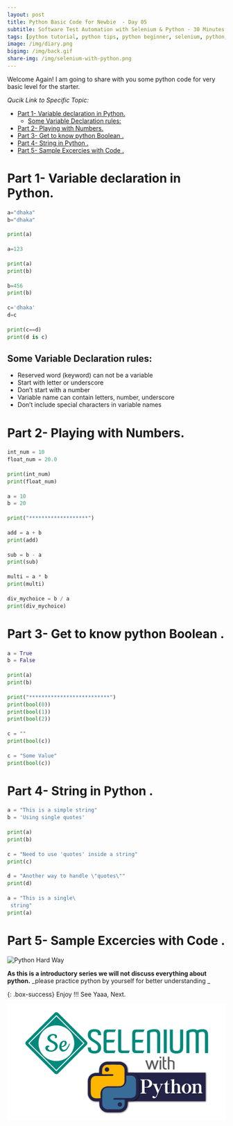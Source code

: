 ```yaml
---
layout: post
title: Python Basic Code for Newbie  - Day 05
subtitle: Software Test Automation with Selenium & Python - 30 Minutes A Day Challenge
tags: [python tutorial, python tips, python beginner, selenium, python, python]
image: /img/diary.png
bigimg: /img/back.gif
share-img: /img/selenium-with-python.png
---
```


Welcome Again! I am going to share with you some python code for very basic level for the starter.

_Qucik Link to Specific Topic:_

- [Part 1- Variable declaration in Python.](#part-1--variable-declaration-in-python)
  - [Some Variable Declaration rules:](#some-variable-declaration-rules)
- [Part 2- Playing with Numbers.](#part-2--playing-with-numbers)
- [Part 3- Get to know python Boolean .](#part-3--get-to-know-python-boolean-)
- [Part 4- String in Python .](#part-4--string-in-python-)
- [Part 5- Sample Excercies with Code .](#part-5--sample-excercies-with-code-)

# Part 1- Variable declaration in Python.

```py
a="dhaka"
b="dhaka"

print(a)

a=123

print(a)
print(b)

b=456
print(b)

c='dhaka'
d=c

print(c==d)
print(d is c)
```

## Some Variable Declaration rules:

- Reserved word (keyword) can not be a variable
- Start with letter or underscore
- Don’t start with a number
- Variable name can contain letters, number, underscore
- Don’t include special characters in variable names

# Part 2- Playing with Numbers.

```py
int_num = 10
float_num = 20.0

print(int_num)
print(float_num)

a = 10
b = 20

print("*******************")

add = a + b
print(add)

sub = b - a
print(sub)

multi = a * b
print(multi)

div_mychoice = b / a
print(div_mychoice)
```

# Part 3- Get to know python Boolean .

```py
a = True
b = False

print(a)
print(b)

print("**************************")
print(bool(0))
print(bool(1))
print(bool(2))

c = ""
print(bool(c))

c = "Some Value"
print(bool(c))
```

# Part 4- String in Python .

```py
a = "This is a simple string"
b = 'Using single quotes'

print(a)
print(b)

c = "Need to use 'quotes' inside a string"
print(c)

d = "Another way to handle \"quotes\""
print(d)

a = "This is a single\
 string"
print(a)
```

# Part 5- Sample Excercies with Code .

![Python Hard Way](https://github.com/rafayethossain/Python-Hard-Way.git "Python Hard Way")

**As this is a introductory series we will not discuss everything about python.**
_please practice python by yourself for better understanding _

{: .box-success}
Enjoy !!!
See Yaaa, Next.

![Selenium with Python](/assets/img/selenium-with-python.png "Selenium with Python")
